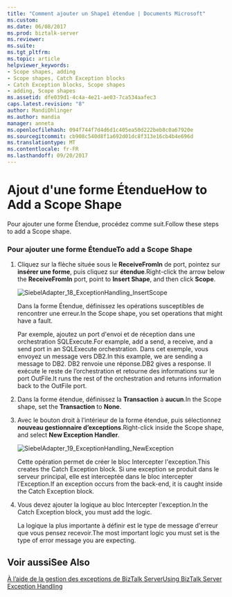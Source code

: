 ```yaml
---
title: "Comment ajouter un Shape1 étendue | Documents Microsoft"
ms.custom: 
ms.date: 06/08/2017
ms.prod: biztalk-server
ms.reviewer: 
ms.suite: 
ms.tgt_pltfrm: 
ms.topic: article
helpviewer_keywords:
- Scope shapes, adding
- Scope shapes, Catch Exception blocks
- Catch Exception blocks, Scope shapes
- adding, Scope shapes
ms.assetid: dfe039d1-4c4a-4e21-ae03-7ca534aafec3
caps.latest.revision: "8"
author: MandiOhlinger
ms.author: mandia
manager: anneta
ms.openlocfilehash: 094f744f7d4d6d1c405ea50d222beb8c0a67920e
ms.sourcegitcommit: cb908c540d8f1a692d01dc8f313e16cb4b4e696d
ms.translationtype: MT
ms.contentlocale: fr-FR
ms.lasthandoff: 09/20/2017
---
```

# <a name="how-to-add-a-scope-shape"></a><span data-ttu-id="3cef2-102">Ajout d'une forme Étendue</span><span class="sxs-lookup"><span data-stu-id="3cef2-102">How to Add a Scope Shape</span></span>
<span data-ttu-id="3cef2-103">Pour ajouter une forme Étendue, procédez comme suit.</span><span class="sxs-lookup"><span data-stu-id="3cef2-103">Follow these steps to add a Scope shape.</span></span>  
  
### <a name="to-add-a-scope-shape"></a><span data-ttu-id="3cef2-104">Pour ajouter une forme Étendue</span><span class="sxs-lookup"><span data-stu-id="3cef2-104">To add a Scope Shape</span></span>  
  
1.  <span data-ttu-id="3cef2-105">Cliquez sur la flèche située sous le **ReceiveFromIn** de port, pointez sur **insérer une forme**, puis cliquez sur **étendue**.</span><span class="sxs-lookup"><span data-stu-id="3cef2-105">Right-click the arrow below the **ReceiveFromIn** port, point to **Insert Shape**, and then click **Scope**.</span></span>  
  
     ![](../core/media/siebeladapter-18-exceptionhandling-insertscope.gif "SiebelAdapter_18_ExceptionHandling_InsertScope")  
  
     <span data-ttu-id="3cef2-106">Dans la forme Étendue, définissez les opérations susceptibles de rencontrer une erreur.</span><span class="sxs-lookup"><span data-stu-id="3cef2-106">In the Scope shape, you set operations that might have a fault.</span></span>  
  
     <span data-ttu-id="3cef2-107">Par exemple, ajoutez un port d'envoi et de réception dans une orchestration SQLExecute.</span><span class="sxs-lookup"><span data-stu-id="3cef2-107">For example, add a send, a receive, and a send port in an SQLExecute orchestration.</span></span> <span data-ttu-id="3cef2-108">Dans cet exemple, vous envoyez un message vers DB2.</span><span class="sxs-lookup"><span data-stu-id="3cef2-108">In this example, we are sending a message to DB2.</span></span> <span data-ttu-id="3cef2-109">DB2 renvoie une réponse.</span><span class="sxs-lookup"><span data-stu-id="3cef2-109">DB2 gives a response.</span></span> <span data-ttu-id="3cef2-110">Il exécute le reste de l’orchestration et retourne des informations sur le port OutFile.</span><span class="sxs-lookup"><span data-stu-id="3cef2-110">It runs the rest of the orchestration and returns information back to the OutFile port.</span></span>  
  
2.  <span data-ttu-id="3cef2-111">Dans la forme étendue, définissez la **Transaction** à **aucun**.</span><span class="sxs-lookup"><span data-stu-id="3cef2-111">In the Scope shape, set the **Transaction** to **None**.</span></span>  
  
3.  <span data-ttu-id="3cef2-112">Avec le bouton droit à l’intérieur de la forme étendue, puis sélectionnez **nouveau gestionnaire d’exceptions**.</span><span class="sxs-lookup"><span data-stu-id="3cef2-112">Right-click inside the Scope shape, and select **New Exception Handler**.</span></span>  
  
     ![](../core/media/siebeladapter-19-exceptionhandling-newexception.gif "SiebelAdapter_19_ExceptionHandling_NewException")  
  
     <span data-ttu-id="3cef2-113">Cette opération permet de créer le bloc Intercepter l'exception.</span><span class="sxs-lookup"><span data-stu-id="3cef2-113">This creates the Catch Exception block.</span></span> <span data-ttu-id="3cef2-114">Si une exception se produit dans le serveur principal, elle est interceptée dans le bloc intercepter l’Exception.</span><span class="sxs-lookup"><span data-stu-id="3cef2-114">If an exception occurs from the back-end, it is caught inside the Catch Exception block.</span></span>  
  
4.  <span data-ttu-id="3cef2-115">Vous devez ajouter la logique au bloc Intercepter l'exception.</span><span class="sxs-lookup"><span data-stu-id="3cef2-115">In the Catch Exception block, you must add the logic.</span></span>  
  
     <span data-ttu-id="3cef2-116">La logique la plus importante à définir est le type de message d'erreur que vous pensez recevoir.</span><span class="sxs-lookup"><span data-stu-id="3cef2-116">The most important logic you must set is the type of error message you are expecting.</span></span>  
  
## <a name="see-also"></a><span data-ttu-id="3cef2-117">Voir aussi</span><span class="sxs-lookup"><span data-stu-id="3cef2-117">See Also</span></span>  
 [<span data-ttu-id="3cef2-118">À l’aide de la gestion des exceptions de BizTalk Server</span><span class="sxs-lookup"><span data-stu-id="3cef2-118">Using BizTalk Server Exception Handling</span></span>](../core/using-biztalk-server-exception-handling2.md)